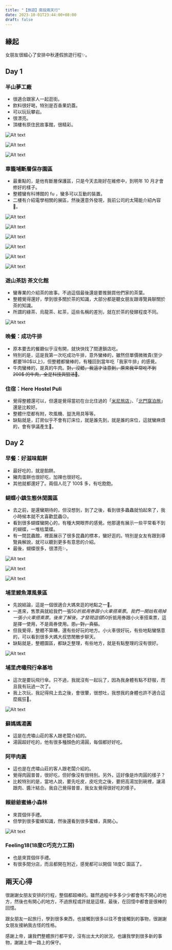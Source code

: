 ```yaml
---
title: "【旅遊】南投兩天行"
date: 2023-10-01T23:44:00+08:00
draft: false
---
```


## 緣起

女朋友很細心了安排中秋連假旅遊行程✨。

## Day 1

### 半山夢工廠 

- 很適合跟家人一起逛街。
- 飲料很好喝，特別是百香果奶蓋。
- 可以玩玩攀岩。
- 很漂亮。
- 頂樓有原住民故事館，很精彩。

![Alt text](/mai-blog/%E3%80%90%E6%97%85%E9%81%8A%E3%80%91%E5%8D%97%E6%8A%95%E5%85%A9%E5%A4%A9%E8%A1%8C/IMG_8545.JPG)

![Alt text](/mai-blog/%E3%80%90%E6%97%85%E9%81%8A%E3%80%91%E5%8D%97%E6%8A%95%E5%85%A9%E5%A4%A9%E8%A1%8C/IMG_8547.JPG)


![Alt text](/mai-blog/%E3%80%90%E6%97%85%E9%81%8A%E3%80%91%E5%8D%97%E6%8A%95%E5%85%A9%E5%A4%A9%E8%A1%8C/IMG_8548.JPG)

### 車籠埔斷層保存園區

- 最重點的，是他有斷層保護區，只是今天去剛好在維修中，到明年 10 月才會修好的樣子。
- 整體蠻有科博館的 fu ，蠻多可以互動的裝置。
- 二樓有介紹電學相關的展區，然後還意外發現，我前公司的太陽能介紹內容🤣。

![Alt text](/mai-blog/%E3%80%90%E6%97%85%E9%81%8A%E3%80%91%E5%8D%97%E6%8A%95%E5%85%A9%E5%A4%A9%E8%A1%8C/IMG_8551.JPG)

![Alt text](/mai-blog/%E3%80%90%E6%97%85%E9%81%8A%E3%80%91%E5%8D%97%E6%8A%95%E5%85%A9%E5%A4%A9%E8%A1%8C/IMG_8552.JPG)

![Alt text](/mai-blog/%E3%80%90%E6%97%85%E9%81%8A%E3%80%91%E5%8D%97%E6%8A%95%E5%85%A9%E5%A4%A9%E8%A1%8C/IMG_8554.JPG)

![Alt text](/mai-blog/%E3%80%90%E6%97%85%E9%81%8A%E3%80%91%E5%8D%97%E6%8A%95%E5%85%A9%E5%A4%A9%E8%A1%8C/IMG_8555.JPG)

![Alt text](/mai-blog/%E3%80%90%E6%97%85%E9%81%8A%E3%80%91%E5%8D%97%E6%8A%95%E5%85%A9%E5%A4%A9%E8%A1%8C/IMG_8556.JPG)

![Alt text](/mai-blog/%E3%80%90%E6%97%85%E9%81%8A%E3%80%91%E5%8D%97%E6%8A%95%E5%85%A9%E5%A4%A9%E8%A1%8C/IMG_8557.JPG)

### 遊山茶訪 茶文化館

- 蠻專業的介紹茶的故事。不過這個最後還是要推銷買他們家的茶葉。
- 整體覺得還好，學到很多關於茶的知識，大部分都是聽女朋友跟導覽員聊關於茶的知識。
- 所謂的綠茶、烏龍茶、紅茶，這些名稱的差別，就在於茶的發酵程度不同。



![Alt text](/mai-blog/%E3%80%90%E6%97%85%E9%81%8A%E3%80%91%E5%8D%97%E6%8A%95%E5%85%A9%E5%A4%A9%E8%A1%8C/IMG_8558.JPG)



### 晚餐：成功牛排

- 原本要去的餐廳似乎沒有開，就快快找了間連鎖店吃。
- 特別的是，這是我第一次吃成功牛排，意外蠻棒的，雖然但單價微微貴(至少都要180$以上)，但整體都蠻棒的，有種回到當年吃「我家牛排」的感覺。
- 牛肉蠻棒的，是真的牛肉。~~對，沒錯，我這才注意到，原來我平常吃不到 200$ 的牛肉，全是科技與狠活🥲~~。

### 住宿：Here Hostel Puli

- 覺得整體還可以，但還是覺得當初在台北住過的「[米尼旅店](https://maps.app.goo.gl/PgSTeHt5uA6NB6NB8)」、「[北門窩泊旅](https://maps.app.goo.gl/UEFh7WUxXVVmuUDr7)」還是比較好。
- 整體什麼都有附，吹風機、盥洗用具等等。
- 缺點就是，訂房似乎不會有訂床位，就是誰先到，就是誰的床位，這就蠻麻煩的，會有爭議產生🥲。

## Day 2

### 早餐：好滋味餡餅

- 最好吃的，就是餡餅。
- 豬肉蛋餅也很好吃，加辣也很好吃。
- 其他就都還好了。兩個人花了 100$ 多，有吃飽飽。

### 蝴蝶小鎮生態休閒園區

- 去之前，是還蠻期待的，但沒想到，到了之後，看到很多蟲蟲就怕起來了，我小時候本就不太喜歡昆蟲😥。
- 看到很多蝴蝶蠻開心的，有種大開眼界的感覺。他那邊有展示一些平常看不到的蝴蝶，一堆枯葉蝶。
- 有一間昆蟲館，裡面展示了很多昆蟲的標本，蠻好逛的。特別是女友有跟到導覽員解說，就可以聽到更多有意思的介紹。
- 最後，蝴蝶很多，很漂亮✨。

![Alt text](/mai-blog/%E3%80%90%E6%97%85%E9%81%8A%E3%80%91%E5%8D%97%E6%8A%95%E5%85%A9%E5%A4%A9%E8%A1%8C/IMG_8562.JPG)

![Alt text](/mai-blog/%E3%80%90%E6%97%85%E9%81%8A%E3%80%91%E5%8D%97%E6%8A%95%E5%85%A9%E5%A4%A9%E8%A1%8C/IMG_8571.JPG)

![Alt text](/mai-blog/%E3%80%90%E6%97%85%E9%81%8A%E3%80%91%E5%8D%97%E6%8A%95%E5%85%A9%E5%A4%A9%E8%A1%8C/IMG_8575.JPG)

### 埔里鯉魚潭風景區

- 先說結論，這是一個很適合大媽來逛的地點之一🤣。
- 一進來，售票員就給我們一張50$折抵用券跟小火車搭乘票。我們一開始有用掉一張小火車搭乘票，後來了解後，才發現這個50$折抵用券跟小火車搭乘票，這是擇一使用，不是兩券使用。~~恩。對，真摳~~。
- 但我覺得，整體不算糟，還有些好玩的地方。小火車很好玩，有些地點蠻愜意的，可以看到很多大媽大叔悠閒散步聊天。
- 缺點就是，整體園區，都缺乏整理，有些地方，就是有點整理的沒有很好。

![Alt text](/mai-blog/%E3%80%90%E6%97%85%E9%81%8A%E3%80%91%E5%8D%97%E6%8A%95%E5%85%A9%E5%A4%A9%E8%A1%8C/IMG_8583.JPG)

### 埔里虎嘯飛行傘基地

- 這次是要玩飛行傘。只不過，我就沒有一起玩了，因為我身體有點不舒服，而且我有玩過一次了。
- 我上次玩，我記得飛上去之後，會很暈，很想吐，我想我的身體也許不適合這麼瘋狂🤣。

![Alt text](/mai-blog/%E3%80%90%E6%97%85%E9%81%8A%E3%80%91%E5%8D%97%E6%8A%95%E5%85%A9%E5%A4%A9%E8%A1%8C/IMG_8587.JPG)

### 蘇媽媽湯圓

- 這是在虎嘯山莊的客人跟老闆介紹的。
- 湯圓超好吃的，他有很多種顏色的湯圓，每個都好好吃。

### 阿甲肉圓

- 這也是在虎嘯山莊的客人跟老闆介紹的。
- 覺得肉圓普普，很好吃，但好像沒有很特別。另外，這好像是炸肉圓的樣子？
- 比較特別的是，當地人說，要先吃皮，皮吃完之後，要把高湯加到碗裡，讓湯跟肉、醬汁結合。我自己覺得普普，我女友覺得很好吃的樣子。

### 賴爺爺蜜蜂小森林

- 來買個伴手禮。
- 但學到很多蜜蜂知識，然後還看到很多蜜蜂，真開心。

![Alt text](/mai-blog/%E3%80%90%E6%97%85%E9%81%8A%E3%80%91%E5%8D%97%E6%8A%95%E5%85%A9%E5%A4%A9%E8%A1%8C/IMG_8633.JPG)


### Feeling18(18度C巧克力工房)

- 也是來買個伴手禮。
- 有很多間分店，而且都開在附近，感覺都可以開個 18度C 園區了。

## 兩天心得

很謝謝女朋友安排的行程，整個都超棒的。雖然過程中多多少少都會有不開心的地方，然後也有開心的地方，不過旅程或許就是這樣，最後，在回憶中都會是很棒的回憶。

跟女朋友一起旅行，學到很多東西，也接觸到很多以往不會接觸到的事物，很謝謝女朋友接納我古怪的性格。

感謝上帝，讓我們整體旅行都平安，沒有出太大的狀況，也讓我學到很多新的事物，謝謝上帝一路上的保守。
